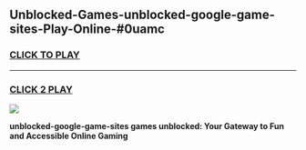 
## Unblocked-Games-unblocked-google-game-sites-Play-Online-#0uamc
<h3>
<a href="https://premium.freeplayer.one?title=unblocked-google-game-sites&ref=27F">CLICK TO PLAY</a></h3>
<hr>

<h3>
<a href="https://premium.freeplayer.one?title=unblocked-google-game-sites&ref=27F">CLICK 2 PLAY</a>
  
</h3>

<a href="https://premium.freeplayer.one?title=unblocked-google-game-sites&ref=27F"><img src="https://clearcache.store/games.png"></a>


**unblocked-google-game-sites games unblocked: Your Gateway to Fun and Accessible Online Gaming**
